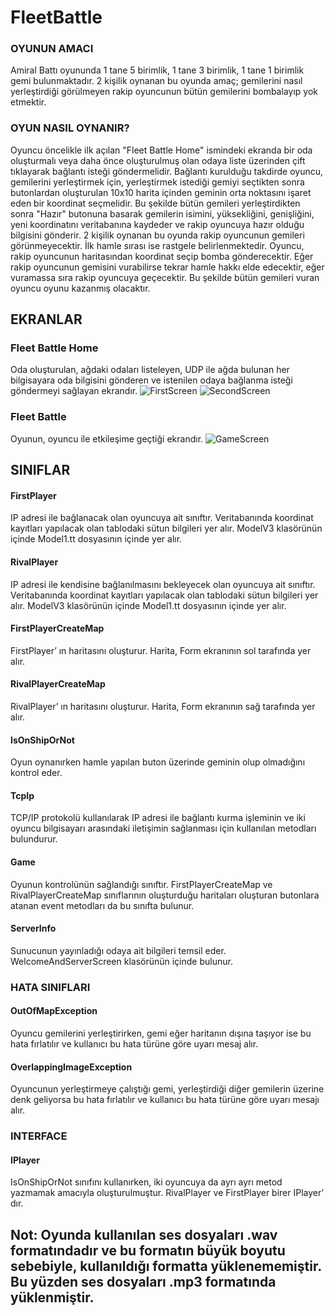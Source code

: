 # FleetBattle 
### OYUNUN AMACI

Amiral Battı oyununda 1 tane 5 birimlik, 1 tane 3 birimlik, 1 tane 1 birimlik gemi bulunmaktadır. 2 kişilik oynanan bu oyunda amaç;  gemilerini nasıl yerleştirdiği görülmeyen rakip oyuncunun bütün gemilerini bombalayıp yok etmektir.

### OYUN NASIL OYNANIR?
Oyuncu öncelikle ilk açılan "Fleet Battle Home" ismindeki ekranda bir oda oluşturmalı veya daha önce oluşturulmuş olan odaya liste üzerinden çift tıklayarak bağlantı isteği göndermelidir. Bağlantı kurulduğu takdirde oyuncu, gemilerini yerleştirmek için, yerleştirmek istediği gemiyi seçtikten sonra butonlardan oluşturulan 10x10 harita içinden geminin orta noktasını işaret eden bir koordinat seçmelidir. Bu şekilde bütün gemileri yerleştirdikten sonra "Hazır" butonuna basarak gemilerin isimini, yüksekliğini, genişliğini, yeni koordinatını veritabanına kaydeder ve rakip oyuncuya hazır olduğu bilgisini gönderir. 2 kişilik oynanan bu oyunda rakip oyuncunun gemileri  görünmeyecektir. İlk hamle sırası ise rastgele belirlenmektedir. Oyuncu, rakip oyuncunun haritasından koordinat seçip bomba gönderecektir. Eğer rakip oyuncunun gemisini vurabilirse tekrar hamle hakkı elde edecektir, eğer vuramassa sıra rakip oyuncuya geçecektir. Bu şekilde bütün gemileri vuran oyuncu oyunu kazanmış olacaktır.
## EKRANLAR
### Fleet Battle Home
Oda oluşturulan, ağdaki odaları listeleyen, UDP ile ağda bulunan her bilgisayara oda bilgisini gönderen ve istenilen odaya bağlanma isteği göndermeyi sağlayan ekrandır.
![FirstScreen](https://user-images.githubusercontent.com/56110811/186689853-56b30661-1e22-4aa9-b55e-7df903a2ab68.PNG)
![SecondScreen](https://user-images.githubusercontent.com/56110811/186689874-a06186c5-045f-41ea-9935-69a64059edfb.PNG)

### Fleet Battle 
Oyunun, oyuncu ile etkileşime geçtiği ekrandır.
![GameScreen](https://user-images.githubusercontent.com/56110811/186231021-e5ec61de-ef13-4afa-814d-c0dc8348f58a.PNG)

## SINIFLAR
#### FirstPlayer
IP adresi ile bağlanacak olan oyuncuya ait sınıftır. Veritabanında koordinat kayıtları yapılacak olan tablodaki sütun bilgileri yer alır. ModelV3 klasörünün içinde Model1.tt dosyasının içinde yer alır.

#### RivalPlayer
IP adresi ile  kendisine bağlanılmasını bekleyecek olan oyuncuya ait sınıftır. Veritabanında koordinat kayıtları yapılacak olan tablodaki sütun bilgileri yer alır. ModelV3 klasörünün içinde Model1.tt dosyasının içinde yer alır.

#### FirstPlayerCreateMap
FirstPlayer’ ın haritasını oluşturur. Harita, Form ekranının sol tarafında yer alır.
#### RivalPlayerCreateMap
RivalPlayer’ ın haritasını oluşturur. Harita, Form ekranının sağ tarafında yer alır.
#### IsOnShipOrNot
Oyun oynanırken hamle yapılan buton üzerinde geminin olup olmadığını kontrol eder.
#### TcpIp
TCP/IP protokolü kullanılarak IP adresi ile bağlantı kurma işleminin ve iki oyuncu bilgisayarı arasındaki iletişimin sağlanması için kullanılan metodları bulundurur.
#### Game
Oyunun kontrolünün sağlandığı sınıftır. FirstPlayerCreateMap ve RivalPlayerCreateMap sınıflarının oluşturduğu haritaları oluşturan butonlara atanan event metodları da bu sınıfta bulunur. 
#### ServerInfo
Sunucunun yayınladığı odaya ait bilgileri temsil eder. WelcomeAndServerScreen klasörünün içinde bulunur.

### HATA SINIFLARI
#### OutOfMapException
Oyuncu gemilerini yerleştirirken, gemi eğer haritanın dışına taşıyor ise bu hata fırlatılır ve kullanıcı bu hata türüne göre uyarı mesaj alır.
#### OverlappingImageException
Oyuncunun yerleştirmeye çalıştığı gemi, yerleştirdiği diğer gemilerin üzerine denk geliyorsa bu hata fırlatılır ve kullanıcı bu hata türüne göre uyarı mesajı alır.

### INTERFACE
#### IPlayer
IsOnShipOrNot sınıfını kullanırken, iki oyuncuya da ayrı ayrı metod yazmamak amacıyla oluşturulmuştur. RivalPlayer ve FirstPlayer birer IPlayer’ dır.

## Not: Oyunda kullanılan ses dosyaları .wav formatındadır ve bu formatın büyük boyutu sebebiyle, kullanıldığı formatta yüklenememiştir. Bu yüzden ses dosyaları .mp3 formatında yüklenmiştir.
